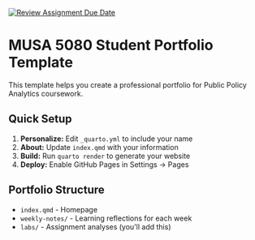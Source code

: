 [![Review Assignment Due Date](https://classroom.github.com/assets/deadline-readme-button-22041afd0340ce965d47ae6ef1cefeee28c7c493a6346c4f15d667ab976d596c.svg)](https://classroom.github.com/a/SmazhzpM)
# MUSA 5080 Student Portfolio Template

This template helps you create a professional portfolio for Public Policy Analytics coursework.

## Quick Setup
1. **Personalize:** Edit `_quarto.yml` to include your name
2. **About:** Update `index.qmd` with your information
3. **Build:** Run `quarto render` to generate your website
4. **Deploy:** Enable GitHub Pages in Settings → Pages

## Portfolio Structure
- `index.qmd` - Homepage
- `weekly-notes/` - Learning reflections for each week
- `labs/` - Assignment analyses (you'll add this)



